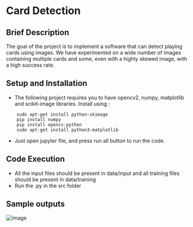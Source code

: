 # Card Detection

## Brief Description

The goal of the project is to implement a software that can detect playing cards using images. We have experimented on a wide number of images containing multiple cards and some, even with a highly skewed image, with a high success rate. 

## Setup and Installation

- The following project requires you to have opencv2, numpy, matplotlib and scikit-image libraries. Install using :
```
    sudo apt-get install python-skimage
    pip install numpy
    pip install opencv-python
    sudo apt-get install python3-matplotlib
```
- Just open jupyter file, and press run all button to run the code. 

## Code Execution

- All the input files should be present in data/input and all training files should be present in data/training
- Run the .py in the src folder
## Sample outputs
![image](./data/outs/Screenshot_20221128_235003.png)
